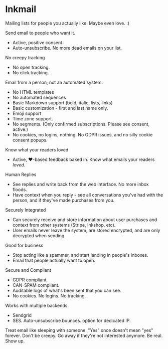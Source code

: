 # Inkmail

Mailing lists for people you actually like.  Maybe even love. :)

Send email to people who want it.
- Active, positive consent.
- Auto-unsubscribe.  No more dead emails on your list.

No creepy tracking
- No open tracking.
- No click tracking.

Email from a person, not an automated system.
- No HTML templates
- No automated sequences
- Basic Markdown support (bold, italic, lists, links)
- Basic customization - first and last name only.
- Emoji support
- Time zone support.
- No segments.  (Only confirmed subscriptions. Please see consent, active.)
- No cookies, no logins, nothing.  No GDPR issues, and no silly cookie consent popups.

Know what your readers loved
- Active, ❤️-based feedback baked in.  Know what emails your readers _loved_.

Human Replies
- See replies and write back from the web interface.  No more inbox floods.
- Have context when you reply - see all conversations you've had with the person, and if they've made purchases from you.

Securely Integrated
- Can securely receive and store information about user purchases and context from other systems (Stripe, Inkshop, etc).
- User emails never leave the system, are stored encrypted, and are only decrypted when sending.

Good for business
- Stop acting like a spammer, and start landing in people's inboxes.
- Email that people actually want to open.


Secure and Compliant
- GDPR compliant.
- CAN-SPAM compliant.
- Auditable logs of what's been sent that you can see.
- No cookies. No logins. No tracking.


Works with multiple backends.
- Sendgrid
- SES. Auto-unsubscribe bounces.
    option for dedicated IP.  



Treat email like sleeping with someone.  "Yes" once doesn't mean "yes" forever.
Don't be creepy.  Go away if they're not interested anymore.
Be real.
Show up.

